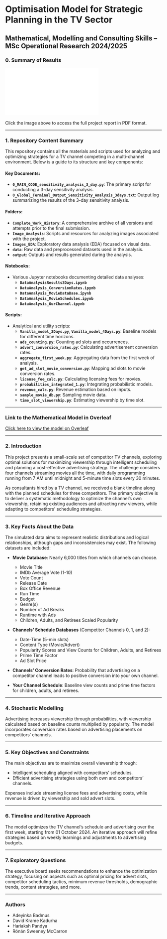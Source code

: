 # Optimisation Model for Strategic Planning in the TV Sector

## Mathematical, Modelling and Consulting Skills – MSc Operational Research 2024/2025

### 0. Summary of Results

![[Optimization Results](./Stuffs_For_Github/Cover_Github2.png)](./Stuffs_For_Github/Report_MMCS_Project.pdf)

Click the image above to access the full project report in PDF format.

---

### 1. Repository Content Summary

This repository contains all the materials and scripts used for analyzing and optimizing strategies for a TV channel competing in a multi-channel environment. Below is a guide to its structure and key components:

#### **Key Documents**:
- **`0_MAIN_CODE_sensitivity_analysis_3_day.py`**: The primary script for conducting a 3-day sensitivity analysis.
- **`0_Global_Terminal_Output_Sensitivity_Analysis_3days.txt`**: Output log summarizing the results of the 3-day sensitivity analysis.

#### **Folders**:
- **`Complete_Work_History`**: A comprehensive archive of all versions and attempts prior to the final submission.
- **`Image_Analysis`**: Scripts and resources for analyzing images associated with the project.
- **`Images_EDA`**: Exploratory data analysis (EDA) focused on visual data.
- **`data`**: Raw data and preprocessed datasets used in the analysis.
- **`output`**: Outputs and results generated during the analysis.

#### **Notebooks**:
- Various Jupyter notebooks documenting detailed data analyses:
  - **`DataAnalysisResults3Days.ipynb`**
  - **`DataAnalysis_ConversionRates.ipynb`**
  - **`DataAnalysis_MovieDataBase.ipynb`**
  - **`DataAnalysis_MovieSchedules.ipynb`**
  - **`DataAnalysis_OurChannel.ipynb`**

#### **Scripts**:
- Analytical and utility scripts:
  - **`Vanilla_model_3Days.py`**, **`Vanilla_model_4Days.py`**: Baseline models for different time horizons.
  - **`ads_counting.py`**: Counting ad slots and occurrences.
  - **`advert_conversion_rates.py`**: Calculating advertisement conversion rates.
  - **`aggregate_first_week.py`**: Aggregating data from the first week of analysis.
  - **`get_ad_slot_movie_conversion.py`**: Mapping ad slots to movie conversion rates.
  - **`license_fee_calc.py`**: Calculating licensing fees for movies.
  - **`probabilities_integrated_1.py`**: Integrating probabilistic models.
  - **`revenue_calc.py`**: Revenue estimation based on inputs.
  - **`sample_movie_db.py`**: Sampling movie data.
  - **`time_slot_viewership.py`**: Estimating viewership by time slot.

---

### Link to the Mathematical Model in Overleaf

[Click here to view the model on Overleaf](https://www.overleaf.com/9631347139bgqygbhyzjjz#7ba809)

---

### 2. Introduction

This project presents a small-scale set of competitor TV channels, exploring optimal solutions for maximizing viewership through intelligent scheduling and planning a cost-effective advertising strategy. The challenge considers four channels streaming movies all the time, with daily programming running from 7 AM until midnight and 5-minute time slots every 30 minutes.

As consultants hired by a TV channel, we received a blank timeline along with the planned schedules for three competitors. The primary objective is to deliver a systematic methodology to optimize the channel’s own viewership, retaining existing audiences and attracting new viewers, while adapting to competitors' scheduling strategies.

---

### 3. Key Facts About the Data

The simulated data aims to represent realistic distributions and logical relationships, although gaps and inconsistencies may exist. The following datasets are included:

- **Movie Database**: Nearly 6,000 titles from which channels can choose.
  - Movie Title
  - IMDb Average Vote (1-10)
  - Vote Count
  - Release Date
  - Box Office Revenue
  - Run Time
  - Budget
  - Genre(s)
  - Number of Ad Breaks
  - Runtime with Ads
  - Children, Adults, and Retirees Scaled Popularity

- **Channels’ Schedule Databases** (Competitor Channels 0, 1, and 2): 
  - Date-Time (5-min slots)
  - Content Type (Movie/Advert)
  - Popularity Scores and View Counts for Children, Adults, and Retirees
  - Prime Time Factor
  - Ad Slot Price

- **Channels’ Conversion Rates**: Probability that advertising on a competitor channel leads to positive conversion into your own channel.

- **Your Channel Schedule**: Baseline view counts and prime time factors for children, adults, and retirees.

---

### 4. Stochastic Modelling

Advertising increases viewership through probabilities, with viewership calculated based on baseline counts multiplied by popularity. The model incorporates conversion rates based on advertising placements on competitors’ channels.

---

### 5. Key Objectives and Constraints

The main objectives are to maximize overall viewership through:
- Intelligent scheduling aligned with competitors’ schedules.
- Efficient advertising strategies using both own and competitors’ channels.

Expenses include streaming license fees and advertising costs, while revenue is driven by viewership and sold advert slots.

---

### 6. Timeline and Iterative Approach

The model optimizes the TV channel’s schedule and advertising over the first week, starting from 01 October 2024. An iterative approach will refine strategies based on weekly learnings and adjustments to advertising budgets.

---

### 7. Exploratory Questions

The executive board seeks recommendations to enhance the optimization strategy, focusing on aspects such as optimal pricing for advert slots, competitor scheduling tactics, minimum revenue thresholds, demographic trends, content strategies, and more.

---

### Authors
- Adeyinka Badmus
- David Krame Kadurha
- Hariaksh Pandya
- Rónán Sweeney McCarron
